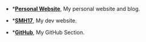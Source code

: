 
- *<strong><strong>[Personal Website](https://silviomarano.tk)</strong></strong>, My personal website and blog.

- *<strong><strong>[SMH17](https://smh17.tk)</strong></strong>, My dev website.

- *<strong><strong>[GitHub](https://github.com/SMH17)</strong></strong>, My GitHub Section.
